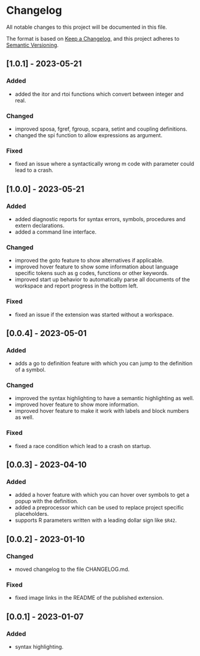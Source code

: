# Changelog

All notable changes to this project will be documented in this file.

The format is based on [Keep a Changelog](https://keepachangelog.com/en/1.0.0/),
and this project adheres to [Semantic Versioning](https://semver.org/spec/v2.0.0.html).

## [1.0.1] - 2023-05-21

### Added 

- added the itor and rtoi functions which convert between integer and real.

### Changed 

- improved sposa, fgref, fgroup, scpara, setint and coupling definitions.
- changed the spi function to allow expressions as argument.

### Fixed 

- fixed an issue where a syntactically wrong m code with parameter could lead to a crash.

## [1.0.0] - 2023-05-21

### Added 

- added diagnostic reports for syntax errors, symbols, procedures and extern declarations.
- added a command line interface.

### Changed 

- improved the goto feature to show alternatives if applicable.
- improved hover feature to show some information about language specific tokens such as g codes, functions or other keywords.
- improved start up behavior to automatically parse all documents of the workspace and report progress in the bottom left.

### Fixed 

- fixed an issue if the extension was started without a workspace.

## [0.0.4] - 2023-05-01

### Added 

- adds a go to definition feature with which you can jump to the definition of a symbol.

### Changed 

- improved the syntax highlighting to have a semantic highlighting as well.
- improved hover feature to show more information.
- improved hover feature to make it work with labels and block numbers as well.

### Fixed 

- fixed a race condition which lead to a crash on startup.

## [0.0.3] - 2023-04-10

### Added 

- added a hover feature with which you can hover over symbols to get a popup with the definition.
- added a preprocessor which can be used to replace project specific placeholders.
- supports R parameters written with a leading dollar sign like `$R42`.

## [0.0.2] - 2023-01-10

### Changed 

- moved changelog to the file CHANGELOG.md.

### Fixed

- fixed image links in the README of the published extension.

## [0.0.1] - 2023-01-07

### Added 

- syntax highlighting.